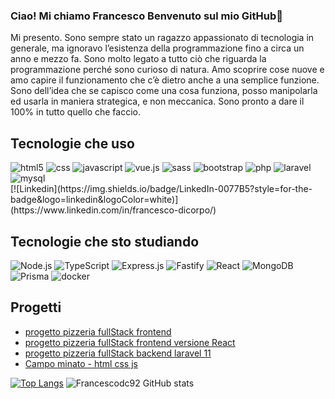 ### Ciao! Mi chiamo Francesco Benvenuto sul mio GitHub👋
<div>
 Mi presento. Sono sempre stato un ragazzo appassionato di tecnologia in generale, ma ignoravo l’esistenza della programmazione fino a circa un anno e mezzo fa. Sono molto legato a tutto ciò che riguarda la programmazione perché sono curioso di natura. Amo scoprire cose nuove e amo capire il funzionamento che c’è dietro anche a una semplice funzione. Sono dell’idea che se capisco come una cosa funziona, posso manipolarla ed usarla in maniera strategica, e non meccanica. Sono pronto a dare il 100% in tutto quello che faccio.
 
</div>

## Tecnologie che uso 
<div>
  <img alt="html5" src="https://img.shields.io/badge/HTML5-E34F26?style=for-the-badge&logo=html5&logoColor=white"/>
  <img alt="css" src="https://img.shields.io/badge/CSS-239120?&style=for-the-badge&logo=css3&logoColor=white"/>
  <img alt="javascript" src="https://img.shields.io/badge/JavaScript-F7DF1E?style=for-the-badge&logo=javascript&logoColor=black"/>
  <img alt="vue.js" src="https://img.shields.io/badge/Vue.js-35495E?style=for-the-badge&logo=vue.js&logoColor=4FC08D"/>
  <img alt="sass" src="https://img.shields.io/badge/Sass-CC6699?style=for-the-badge&logo=sass&logoColor=white"/>
  <img alt="bootstrap" src="https://img.shields.io/badge/Bootstrap-563D7C?style=for-the-badge&logo=bootstrap&logoColor=white"/>
  <img alt="php" src="https://img.shields.io/badge/PHP-777BB4?style=for-the-badge&logo=php&logoColor=white"/>
  <img alt="laravel" src="https://img.shields.io/badge/Laravel-FF2D20?style=for-the-badge&logo=laravel&logoColor=white"/>
  <img alt="mysql" src="https://img.shields.io/badge/MySQL-00000F?style=for-the-badge&logo=mysql&logoColor=white"/>
</div>
[![Linkedin](https://img.shields.io/badge/LinkedIn-0077B5?style=for-the-badge&logo=linkedin&logoColor=white)](https://www.linkedin.com/in/francesco-dicorpo/)


## Tecnologie che sto studiando
<div>
  <img src="https://img.shields.io/badge/node.js-%2343853d.svg?logo=node.js&logoColor=white&style=for-the-badge" alt="Node.js" />
  <img src="https://img.shields.io/badge/typescript-%23007acc.svg?logo=typescript&logoColor=white&style=for-the-badge" alt="TypeScript" />
  <img src="https://img.shields.io/badge/express.js-%23000000.svg?logo=express&logoColor=white&style=for-the-badge" alt="Express.js" />
  <img src="https://img.shields.io/badge/fastify-%23000000.svg?style=for-the-badge&logo=fastify&logoColor=white" alt="Fastify" />
  <img src="https://img.shields.io/badge/react-%2320232a.svg?logo=react&logoColor=%2361dafb&style=for-the-badge" alt="React" />
  <img src="https://img.shields.io/badge/mongodb-%234ea94b.svg?logo=mongodb&logoColor=white&style=for-the-badge" alt="MongoDB" />
  <img src="https://img.shields.io/badge/Prisma-3982CE?style=for-the-badge&logo=Prisma&logoColor=white" alt="Prisma" />
  <img src="https://img.shields.io/badge/docker-%230db7ed.svg?style=for-the-badge&logo=docker&logoColor=white" alt="docker" /> 
</div>

## Progetti
- [progetto pizzeria fullStack frontend](https://github.com/Francescodc92/pizzeria-frontend)
- [progetto pizzeria fullStack frontend versione React](https://github.com/Francescodc92/pizzeria-front-react)
- [progetto pizzeria fullStack backend laravel 11](https://github.com/Francescodc92/pizzeria-backend-laravel-11)
- [Campo minato - html css js](https://github.com/Francescodc92/js-campominato-dom)


[![Top Langs](https://github-readme-stats.vercel.app/api/top-langs/?username=Francescodc92)](https://github.com/anuraghazra/github-readme-stats)
![Francescodc92 GitHub stats](https://github-readme-stats.vercel.app/api?username=Francescodc92&show_icons=true&theme=dracula)




